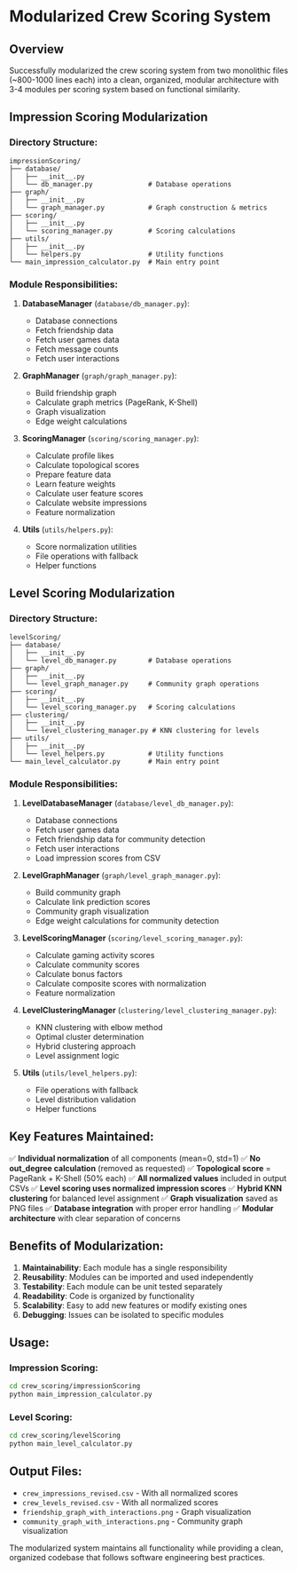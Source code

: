 # Modularized Crew Scoring System

## Overview
Successfully modularized the crew scoring system from two monolithic files (~800-1000 lines each) into a clean, organized, modular architecture with 3-4 modules per scoring system based on functional similarity.

## Impression Scoring Modularization

### Directory Structure:
```
impressionScoring/
├── database/
│   ├── __init__.py
│   └── db_manager.py              # Database operations
├── graph/
│   ├── __init__.py
│   └── graph_manager.py           # Graph construction & metrics
├── scoring/
│   ├── __init__.py
│   └── scoring_manager.py         # Scoring calculations
├── utils/
│   ├── __init__.py
│   └── helpers.py                 # Utility functions
└── main_impression_calculator.py  # Main entry point
```

### Module Responsibilities:

1. **DatabaseManager** (`database/db_manager.py`):
   - Database connections
   - Fetch friendship data
   - Fetch user games data
   - Fetch message counts
   - Fetch user interactions

2. **GraphManager** (`graph/graph_manager.py`):
   - Build friendship graph
   - Calculate graph metrics (PageRank, K-Shell)
   - Graph visualization
   - Edge weight calculations

3. **ScoringManager** (`scoring/scoring_manager.py`):
   - Calculate profile likes
   - Calculate topological scores
   - Prepare feature data
   - Learn feature weights
   - Calculate user feature scores
   - Calculate website impressions
   - Feature normalization

4. **Utils** (`utils/helpers.py`):
   - Score normalization utilities
   - File operations with fallback
   - Helper functions

## Level Scoring Modularization

### Directory Structure:
```
levelScoring/
├── database/
│   ├── __init__.py
│   └── level_db_manager.py        # Database operations
├── graph/
│   ├── __init__.py
│   └── level_graph_manager.py     # Community graph operations
├── scoring/
│   ├── __init__.py
│   └── level_scoring_manager.py   # Scoring calculations
├── clustering/
│   ├── __init__.py
│   └── level_clustering_manager.py # KNN clustering for levels
├── utils/
│   ├── __init__.py
│   └── level_helpers.py           # Utility functions
└── main_level_calculator.py       # Main entry point
```

### Module Responsibilities:

1. **LevelDatabaseManager** (`database/level_db_manager.py`):
   - Database connections
   - Fetch user games data
   - Fetch friendship data for community detection
   - Fetch user interactions
   - Load impression scores from CSV

2. **LevelGraphManager** (`graph/level_graph_manager.py`):
   - Build community graph
   - Calculate link prediction scores
   - Community graph visualization
   - Edge weight calculations for community detection

3. **LevelScoringManager** (`scoring/level_scoring_manager.py`):
   - Calculate gaming activity scores
   - Calculate community scores
   - Calculate bonus factors
   - Calculate composite scores with normalization
   - Feature normalization

4. **LevelClusteringManager** (`clustering/level_clustering_manager.py`):
   - KNN clustering with elbow method
   - Optimal cluster determination
   - Hybrid clustering approach
   - Level assignment logic

5. **Utils** (`utils/level_helpers.py`):
   - File operations with fallback
   - Level distribution validation
   - Helper functions

## Key Features Maintained:

✅ **Individual normalization** of all components (mean=0, std=1)
✅ **No out_degree calculation** (removed as requested)
✅ **Topological score** = PageRank + K-Shell (50% each)
✅ **All normalized values** included in output CSVs
✅ **Level scoring uses normalized impression scores**
✅ **Hybrid KNN clustering** for balanced level assignment
✅ **Graph visualization** saved as PNG files
✅ **Database integration** with proper error handling
✅ **Modular architecture** with clear separation of concerns

## Benefits of Modularization:

1. **Maintainability**: Each module has a single responsibility
2. **Reusability**: Modules can be imported and used independently
3. **Testability**: Each module can be unit tested separately
4. **Readability**: Code is organized by functionality
5. **Scalability**: Easy to add new features or modify existing ones
6. **Debugging**: Issues can be isolated to specific modules

## Usage:

### Impression Scoring:
```bash
cd crew_scoring/impressionScoring
python main_impression_calculator.py
```

### Level Scoring:
```bash
cd crew_scoring/levelScoring
python main_level_calculator.py
```

## Output Files:
- `crew_impressions_revised.csv` - With all normalized scores
- `crew_levels_revised.csv` - With all normalized scores
- `friendship_graph_with_interactions.png` - Graph visualization
- `community_graph_with_interactions.png` - Community graph visualization

The modularized system maintains all functionality while providing a clean, organized codebase that follows software engineering best practices.
